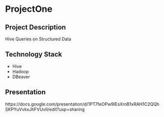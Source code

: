 # ProjectOne
<h2>Project Description</h2>
Hive Queries on Structured Data
<h2>Technology Stack</h2>
<ul>
<li>Hive</li>
<li>Hadoop</li>
<li>DBeaver</li>
</ul>
<h2>Presentation</h2>
https://docs.google.com/presentation/d/1PT7feOPw9IEsXmB1xRAH1C2QQhSKPYuVvkxJhFVUvII/edit?usp=sharing
